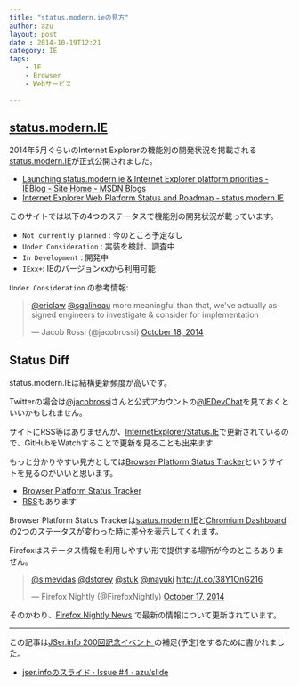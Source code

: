 ```yaml
---
title: "status.modern.ieの見方"
author: azu
layout: post
date : 2014-10-19T12:21
category: IE
tags:
    - IE
    - Browser
    - Webサービス

---
```


## [status.modern.IE](https://status.modern.ie/ "Internet Explorer Web Platform Status and Roadmap - status.modern.IE")

2014年5月ぐらいのInternet Explorerの機能別の開発状況を掲載される[status.modern.IE](https://status.modern.ie/ "Internet Explorer Web Platform Status and Roadmap - status.modern.IE")が正式公開されました。

- [Launching status.modern.ie &amp; Internet Explorer platform priorities - IEBlog - Site Home - MSDN Blogs](http://blogs.msdn.com/b/ie/archive/2014/05/27/launching-status-modern-ie-amp-internet-explorer-platform-priorities.aspx "Launching status.modern.ie &amp; Internet Explorer platform priorities - IEBlog - Site Home - MSDN Blogs")
- [Internet Explorer Web Platform Status and Roadmap - status.modern.IE](https://status.modern.ie/ "Internet Explorer Web Platform Status and Roadmap - status.modern.IE")

このサイトでは以下の4つのステータスで機能別の開発状況が載っています。

- `Not currently planned` : 今のところ予定なし
- `Under Consideration` : 実装を検討、調査中
- `In Development` : 開発中
- `IExx+`: IEのバージョンxxから利用可能

`Under Consideration` の参考情報: 

<blockquote class="twitter-tweet" lang="en"><p><a href="https://twitter.com/ericlaw">@ericlaw</a> <a href="https://twitter.com/sgalineau">@sgalineau</a> more meaningful than that, we&#39;ve actually assigned engineers to investigate &amp; consider for implementation</p>&mdash; Jacob Rossi (@jacobrossi) <a href="https://twitter.com/jacobrossi/status/523583405598859265">October 18, 2014</a></blockquote>
<script async src="//platform.twitter.com/widgets.js" charset="utf-8"></script>


## Status Diff

status.modern.IEは結構更新頻度が高いです。

Twitterの場合は[@jacobrossi](https://twitter.com/jacobrossi "@jacobrossi")さんと公式アカウントの[@IEDevChat](https://twitter.com/iedevchat "@IEDevChat")を見ておくといいかもしれません。

サイトにRSS等はありませんが、[InternetExplorer/Status.IE](https://github.com/InternetExplorer/Status.IE "InternetExplorer/Status.IE")で更新されているので、GitHubをWatchすることで更新を見ることも出来ます

もっと分かりやすい見方としては[Browser Platform Status Tracker](http://platformstatustracker.azurewebsites.net/ "Browser Platform Status Tracker")というサイトを見るのがいいと思います。

- [Browser Platform Status Tracker](http://platformstatustracker.azurewebsites.net/ "Browser Platform Status Tracker")
- [RSS](http://platformstatustracker.azurewebsites.net/Feed)もあります

Browser Platform Status Trackerは[status.modern.IE](https://status.modern.ie/ "Internet Explorer Web Platform Status and Roadmap - status.modern.IE")と[Chromium Dashboard](https://www.chromestatus.com/features "Chromium Dashboard")の2つのステータスが変わった時に差分を表示してくれます。

Firefoxはステータス情報を利用しやすい形で提供する場所が今のところありません。

<blockquote class="twitter-tweet" lang="en"><p><a href="https://twitter.com/simevidas">@simevidas</a> <a href="https://twitter.com/dstorey">@dstorey</a> <a href="https://twitter.com/stuk">@stuk</a> <a href="https://twitter.com/mayuki">@mayuki</a> <a href="http://t.co/38Y1OnG216">http://t.co/38Y1OnG216</a></p>&mdash; Firefox Nightly (@FirefoxNightly) <a href="https://twitter.com/FirefoxNightly/status/523150997405724674">October 17, 2014</a></blockquote>
<script async src="//platform.twitter.com/widgets.js" charset="utf-8"></script>

そのかわり、[Firefox Nightly News](http://firefoxnightly.tumblr.com/ "Firefox Nightly News") で最新の情報について更新されています。

----

この記事は[JSer.info 200回記念イベント ](http://connpass.com/event/9067/ "JSer.info 200回記念イベント ")の補足(予定)をするために書かれました。

- [jser.infoのスライド · Issue #4 · azu/slide](https://github.com/azu/slide/issues/4 "jser.infoのスライド · Issue #4 · azu/slide")
